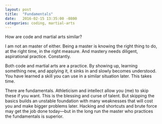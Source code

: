 ```yaml
---
layout: post
title:  "Fundamentals"
date:   2016-02-15 13:35:00 -0800
categories: coding, martial-arts
---
```


How are code and martial arts similar?

I am not an master of either. Being a master is knowing the right thing to do, at the right time, in the right measure. And mastery needs diligent, aspirational practice. Constantly.

Both code and martial arts are a practice. By showing up, learning something new, and applying it, it sinks in and slowly becomes understood. You have learned a skill you can use in a similar situation later. This takes time.

There are fundamentals. Athleticism and intellect allow you (me) to skip these if you want. This is the blessing and curse of talent. But skipping the basics builds an unstable foundation with many weaknesses that will cost you and make bigger problems later. Hacking and shortcuts and brute force may get the job done today––but in the long run the master who practices the fundamentals is superior.

